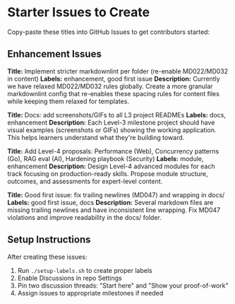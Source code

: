 # Starter Issues to Create

Copy-paste these titles into GitHub Issues to get contributors started:

## Enhancement Issues

**Title:** Implement stricter markdownlint per folder (re-enable MD022/MD032 in content)
**Labels:** enhancement, good first issue
**Description:** Currently we have relaxed MD022/MD032 rules globally. Create a more granular markdownlint config that re-enables these spacing rules for content files while keeping them relaxed for templates.

**Title:** Docs: add screenshots/GIFs to all L3 project READMEs
**Labels:** docs, enhancement
**Description:** Each Level-3 milestone project should have visual examples (screenshots or GIFs) showing the working application. This helps learners understand what they're building toward.

**Title:** Add Level-4 proposals: Performance (Web), Concurrency patterns (Go), RAG eval (AI), Hardening playbook (Security)
**Labels:** module, enhancement
**Description:** Design Level-4 advanced modules for each track focusing on production-ready skills. Propose module structure, outcomes, and assessments for expert-level content.

**Title:** Good first issue: fix trailing newlines (MD047) and wrapping in docs/
**Labels:** good first issue, docs
**Description:** Several markdown files are missing trailing newlines and have inconsistent line wrapping. Fix MD047 violations and improve readability in the docs/ folder.

## Setup Instructions

After creating these issues:
1. Run `./setup-labels.sh` to create proper labels
2. Enable Discussions in repo Settings
3. Pin two discussion threads: "Start here" and "Show your proof-of-work"
4. Assign issues to appropriate milestones if needed